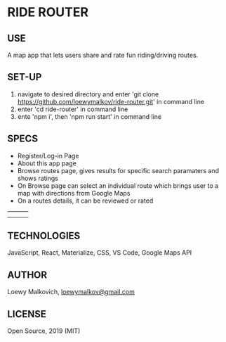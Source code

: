 # RIDE ROUTER

## USE

A map app that lets users share and rate fun riding/driving routes. 

## SET-UP

1. navigate to desired directory and enter 'git clone https://github.com/loewymalkov/ride-router.git' in command line
2. enter 'cd ride-router' in command line
3. ente 'npm i', then 'npm run start' in command line

## SPECS

- Register/Log-in Page
- About this app page
- Browse routes page, gives results for specific search paramaters and shows ratings
- On Browse page can select an individual route which brings user to a map with directions from Google Maps
- On a routes details, it can be reviewed or rated

| | | | 
|-|-|-|
| | | |
| | | |

## TECHNOLOGIES

JavaScript, React, Materialize, CSS, VS Code, Google Maps API

## AUTHOR

Loewy Malkovich, loewymalkov@gmail.com


## LICENSE

Open Source, 2019 (MIT)